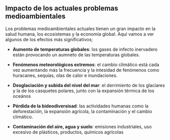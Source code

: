 ## Impacto de los actuales problemas medioambientales

Los problemas medioambientales actuales tienen un gran impacto en la salud humana, los ecosistemas y la economía global. Aquí vamos a ver algunos de los efectos más significativos;

- **Aumento de temperaturas globales**: los gases de infecto inervadero están provocando un aumneto de las temperaturas globales.

- **Fenómenos meteorológicos extremos**: el cambio climático está cada vez aumentando más la frecuencia y la intesidad de fenómenos como huracanes, sequías, olas de calor e inundaciones.

- **Desglaciación y subida del nivel del mar**: el derrimiento de los glaciares y la de los casquetes polares, junto con la expansión térmica de los oceános

- **Pérdida de la bideodiversisad**: las actividades humanas como la deforestación, la expansión agrícola, la contaminación y el cambio climático.

- **Contaminación del aire, agua y suelo**: emisiones industriales, uso excesivo de plásticos, productos, químicos agrícolas  




